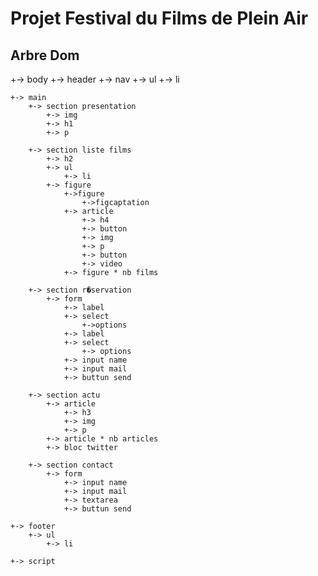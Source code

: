# Projet Festival du Films de Plein Air


## Arbre Dom


+-> body
	+-> header
		+-> nav
			+-> ul
				+-> li

	+-> main
		+-> section presentation
			+-> img
			+-> h1
			+-> p

		+-> section liste films
			+-> h2
			+-> ul
				+-> li
			+-> figure
				+->figure
					+->figcaptation
				+-> article
					+-> h4
					+-> button
					+-> img
					+-> p
					+-> button
					+-> video
				+-> figure * nb films

		+-> section r�servation
			+-> form
				+-> label
				+-> select
					+->options
				+-> label
				+-> select
					+-> options
				+-> input name
				+-> input mail
				+-> buttun send

		+-> section actu
			+-> article
				+-> h3
				+-> img
				+-> p
			+-> article * nb articles
			+-> bloc twitter

		+-> section contact
			+-> form
				+-> input name
				+-> input mail
				+-> textarea
				+-> buttun send

	+-> footer
		+-> ul
			+-> li

	+-> script
